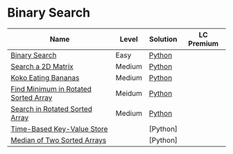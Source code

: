 # Binary Search

| Name                                                                                                        | Level  | Solution           | LC Premium |
| ----------------------------------------------------------------------------------------------------------- | ------ | ------------------ | ---------- |
| [Binary Search](https://leetcode.com/problems/binary-search/)                                               | Easy   | [Python](./704.py) |            |
| [Search a 2D Matrix](https://leetcode.com/problems/search-a-2d-matrix/)                                     | Medium | [Python](./74.py)  |            |
| [Koko Eating Bananas](https://leetcode.com/problems/koko-eating-bananas/)                                   | Medium | [Python](./875.py) |            |
| [Find Minimum in Rotated Sorted Array](https://leetcode.com/problems/find-minimum-in-rotated-sorted-array/) | Meidum | [Python](./153.py) |            |
| [Search in Rotated Sorted Array](https://leetcode.com/problems/search-in-rotated-sorted-array/)             | Medium | [Python](./33.py)  |            |
| [Time-Based Key-Value Store](https://leetcode.com/problems/time-based-key-value-store/)                     |        | [Python]           |            |
| [Median of Two Sorted Arrays](https://leetcode.com/problems/median-of-two-sorted-arrays/)                   |        | [Python]           |            |
